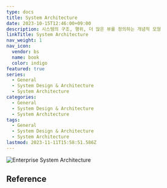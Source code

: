 ```yaml
---
type: docs
title: System Architecture
date: 2023-10-15T12:46:00+09:00
description: 시스템의 구조, 행위, 더 많은 뷰를 정의하는 개념적 모형
linkTitle: System Architecture
nav_weight: 1
nav_icon:
  vendor: bs
  name: book
  color: indigo
featured: true
series:
  - General
  - System Design & Architecture
  - System Architecture
categories:
  - General
  - System Design & Architecture
  - System Architecture
tags:
  - General
  - System Design & Architecture
  - System Architecture
lastmod: 2023-11-11T15:58:51.586Z
---
```


![Enterprise System Architecture](/notes/Enterprise-system-architecture-1.png#center)

## Reference

